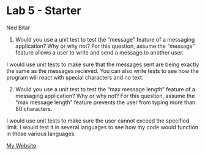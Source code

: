 # Lab 5 - Starter
Ned Bitar

1) Would you use a unit test to test the “message” feature of a messaging application? Why or why not? For this question, assume the “message” feature allows a user to write and send a message to another user.

I would use unit tests to make sure that the messages sent are being exactly the same as the messages recieved. You can also write tests to see how the program will react with special characters and no text.

2) Would you use a unit test to test the “max message length” feature of a messaging application? Why or why not? For this question, assume the “max message length” feature prevents the user from typing more than 80 characters.

I would use unit tests to make sure the user cannot exceed the specified limit. I would test it in several languages to see how my code would function in those various languages.

 [My Website](https://nedbitar.github.io/Lab5_Starter/expose.html)
